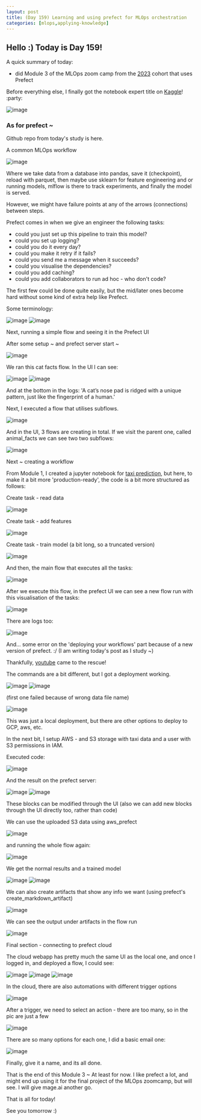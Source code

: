 ```yaml
---
layout: post
title: (Day 159) Learning and using prefect for MLOps orchestration
categories: [mlops,applying-knowledge]
---
```


## Hello :) Today is Day 159!
A quick summary of today:
* did Module 3 of the MLOps zoom camp from the [2023](https://github.com/DataTalksClub/mlops-zoomcamp/tree/main/cohorts/2023/03-orchestration) cohort that uses Prefect

Before everything else, I finally got the notebook expert title on [Kaggle](https://www.kaggle.com/divakaivan12/)! :party:

![image](https://github.com/user-attachments/assets/bbb323c7-be3d-4301-8ac5-cd37a4a08e33)

### As for prefect ~

Github repo from today's study is here.

A common MLOps workflow

![image](https://github.com/user-attachments/assets/8cc69196-27bc-48ec-9a49-bf66efb9af3f)

Where we take data from a database into pandas, save it (checkpoint), reload with parquet, then maybe use sklearn for feature engineering and or running models, mlflow is there to track experiments, and finally the model is served. 

However, we might have failure points at any of the arrows (connections) between steps. 

Prefect comes in when we give an engineer the following tasks:

* could you just set up this pipeline to train this model?
* could you set up logging?
* could you do it every day?
* could you make it retry if it fails?
* could you send me a message when it succeeds?
* could you visualise the dependencies?
* could you add caching?
* could you add collaborators to run ad hoc - who don't code?

The first few could be done quite easily, but the mid/later ones become hard without some kind of extra help like Prefect.

Some terminology:

![image](https://github.com/user-attachments/assets/57754778-c579-4a33-b93f-c71c8f1577ef)
![image](https://github.com/user-attachments/assets/ba40220d-0828-49de-85ef-78ad01acca39)

Next, running a simple flow and seeing it in the Prefect UI

After some setup ~ and prefect server start ~

![image](https://github.com/user-attachments/assets/844533ba-67e1-46a3-9494-c4c0559e6cec)

We ran this cat facts flow. In the UI I can see:

![image](https://github.com/user-attachments/assets/0599f671-34bf-43f8-88bc-1a0c98a6b0b7)
![image](https://github.com/user-attachments/assets/185c5a27-71f1-42a3-a955-7db67fddfbd2)

And at the bottom in the logs: 'A cat’s nose pad is ridged with a unique pattern, just like the fingerprint of a human.'

Next, I executed a flow that utilises subflows.

![image](https://github.com/user-attachments/assets/c1730a0f-4a3e-4fec-9802-278eb5406ffc)

And in the UI, 3 flows are creating in total. If we visit the parent one, called animal_facts we can see two two subflows:

![image](https://github.com/user-attachments/assets/c0ce3d7f-596b-4766-9248-e938e569a453)

Next ~ creating a workflow

From Module 1, I created a jupyter notebook for [taxi prediction](https://github.com/divakaivan/MLOps-camp/blob/main/Module%201/duration-prediction.ipynb), but here, to make it a bit more 'production-ready', the code is a bit more structured as follows:

Create task - read data

![image](https://github.com/user-attachments/assets/c7174950-5494-4ae9-b414-93b1e2be4d1e)

Create task - add features

![image](https://github.com/user-attachments/assets/b72891d1-0fb5-44f3-b71f-c89611b1b302)

Create task - train model (a bit long, so a truncated version)

![image](https://github.com/user-attachments/assets/1fe1d201-6971-47ce-a005-444ea3ce63f3)

And then, the main flow that executes all the tasks:

![image](https://github.com/user-attachments/assets/695fbb17-d255-48ed-b357-152c24d3ca87)

After we execute this flow, in the prefect UI we can see a new flow run with this visualisation of the tasks:

![image](https://github.com/user-attachments/assets/60e54614-6b83-4929-ba8e-dc5ea9fd88bb)

There are logs too:

![image](https://github.com/user-attachments/assets/a173ee2e-c156-4acd-908b-6a94b0a2be4d)

And... some error on the 'deploying your workflows' part because of a new version of prefect. :/ 
(I am writing today's post as I study ~)

Thankfully, [youtube](https://youtu.be/D5DhwVNHWeU) came to the rescue!

The commands are a bit different, but I got a deployment working.

![image](https://github.com/user-attachments/assets/9a7406a0-58d0-47b5-b506-4a8ff486053e)
![image](https://github.com/user-attachments/assets/23753a63-586b-425e-988a-ea75528b4631)

(first one failed because of wrong data file name)

![image](https://github.com/user-attachments/assets/35ab5d8d-2e8a-4174-9db3-c845baf7a602)

This was just a local deployment, but there are other options to deploy to GCP, aws, etc. 

In the next bit, I setup AWS - and S3 storage with taxi data and a user with S3 permissions in IAM.

Executed code:

![image](https://github.com/user-attachments/assets/1e1062f6-f20c-475d-a6d0-8857869ad567)

And the result on the prefect server:

![image](https://github.com/user-attachments/assets/14fd5bbc-c7a6-426e-957e-9ba19b4db5b2)
![image](https://github.com/user-attachments/assets/1937d90b-1ccc-443f-991f-9d9cba249e1d)

These blocks can be modified through the UI (also we can add new blocks through the UI directly too, rather than code)

We can use the uploaded S3 data using aws_prefect

![image](https://github.com/user-attachments/assets/d7cb668f-41e0-4d35-943f-6bd5d7459769)

and running the whole flow again:

![image](https://github.com/user-attachments/assets/fc39ea2b-b560-48d9-b78a-7334b5ebd424)

We get the normal results and a trained model

![image](https://github.com/user-attachments/assets/ec074800-42e8-4910-a01e-fc7375fc2336)
![image](https://github.com/user-attachments/assets/0ee79352-447a-4b10-93ee-f2d1a5ce4c17)

We can also create artifacts that show any info we want (using prefect's create_markdown_artifact)

![image](https://github.com/user-attachments/assets/d4dab112-3da7-48b6-8975-6472461fc36e)

We can see the output under artifacts in the flow run

![image](https://github.com/user-attachments/assets/c3a01413-beb7-46bd-bcaa-d2e898897898)

Final section - connecting to prefect cloud

The cloud webapp has pretty much the same UI as the local one, and once I logged in, and deployed a flow, I could see:

![image](https://github.com/user-attachments/assets/41b966f2-d320-454c-b363-47a6918e3f0f)
![image](https://github.com/user-attachments/assets/fb54b730-a27b-4e39-95b2-83bc9a15d9ac)
![image](https://github.com/user-attachments/assets/f42b84f9-9f9b-4917-872d-a59293d4156d)

In the cloud, there are also automations with different trigger options

![image](https://github.com/user-attachments/assets/2a8239a3-048e-498b-9a24-cd9a81c4d501)

After a trigger, we need to select an action - there are too many, so in the pic are just a few

![image](https://github.com/user-attachments/assets/36e73196-42d5-4eda-93bf-0a098706e031)

There are so many options for each one, I did a basic email one:

![image](https://github.com/user-attachments/assets/3275f79a-707a-4cf3-a924-d484f9ae3f71)

Finally, give it a name, and its all done.

That is the end of this Module 3 ~
At least for now. I like prefect a lot, and might end up using it for the final project of the MLOps zoomcamp, but will see. I will give mage.ai another go. 



That is all for today!

See you tomorrow :)
